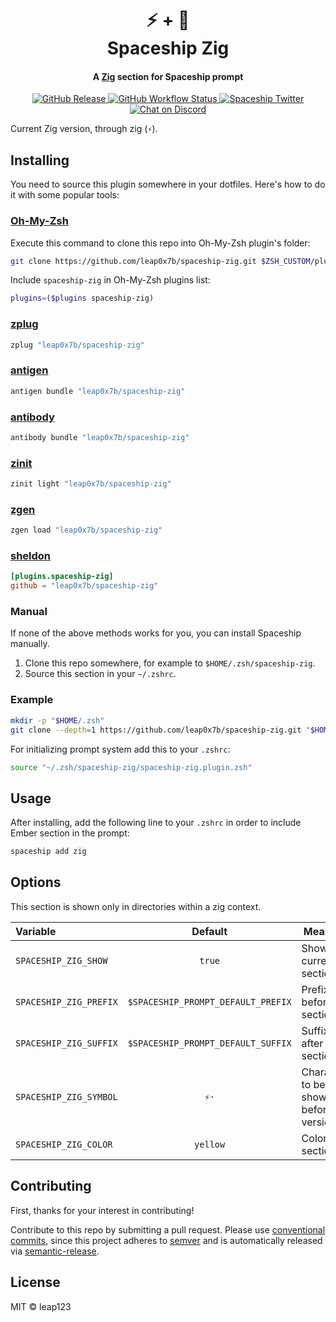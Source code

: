 <h1 align="center">
  ⚡ + 🚀
  <br>Spaceship Zig<br>
</h1>

<h4 align="center">
  A <a href="https://ziglang.org" target="_blank">Zig</a> section for Spaceship prompt
</h4>

<p align="center">
  <a href="https://github.com/leap0x7b/spaceship-zig/releases">
    <img src="https://img.shields.io/github/v/release/leap0x7b/spaceship-zig.svg?style=flat-square"
      alt="GitHub Release" />
  </a>

  <a href="https://github.com/leap0x7b/spaceship-zig/actions">
    <img src="https://img.shields.io/github/workflow/status/leap0x7b/spaceship-zig/ci?style=flat-square"
      alt="GitHub Workflow Status" />
  </a>

  <a href="https://twitter.com/SpaceshipPrompt">
    <img src="https://img.shields.io/badge/twitter-%40SpaceshipPrompt-00ACEE.svg?style=flat-square"
      alt="Spaceship Twitter" />
  </a>

  <a href="https://discord.gg/NTQWz8Dyt9">
    <img
      src="https://img.shields.io/discord/859409950999707668?label=discord&logoColor=white&style=flat-square"
      alt="Chat on Discord"
    />
  </a>
</p>

Current Zig version, through zig (`⚡`).

## Installing

You need to source this plugin somewhere in your dotfiles. Here's how to do it with some popular tools:

### [Oh-My-Zsh]

Execute this command to clone this repo into Oh-My-Zsh plugin's folder:

```zsh
git clone https://github.com/leap0x7b/spaceship-zig.git $ZSH_CUSTOM/plugins/spaceship-zig
```

Include `spaceship-zig` in Oh-My-Zsh plugins list:

```zsh
plugins=($plugins spaceship-zig)
```

### [zplug]

```zsh
zplug "leap0x7b/spaceship-zig"
```

### [antigen]

```zsh
antigen bundle "leap0x7b/spaceship-zig"
```

### [antibody]

```zsh
antibody bundle "leap0x7b/spaceship-zig"
```

### [zinit]

```zsh
zinit light "leap0x7b/spaceship-zig"
```

### [zgen]

```zsh
zgen load "leap0x7b/spaceship-zig"
```

### [sheldon]

```toml
[plugins.spaceship-zig]
github = "leap0x7b/spaceship-zig"
```

### Manual

If none of the above methods works for you, you can install Spaceship manually.

1. Clone this repo somewhere, for example to `$HOME/.zsh/spaceship-zig`.
2. Source this section in your `~/.zshrc`.

### Example

```zsh
mkdir -p "$HOME/.zsh"
git clone --depth=1 https://github.com/leap0x7b/spaceship-zig.git "$HOME/.zsh/spaceship-zig"
```

For initializing prompt system add this to your `.zshrc`:

```zsh title=".zshrc"
source "~/.zsh/spaceship-zig/spaceship-zig.plugin.zsh"
```

## Usage

After installing, add the following line to your `.zshrc` in order to include Ember section in the prompt:

```zsh
spaceship add zig
```

## Options

This section is shown only in directories within a zig context.

| Variable               |              Default               | Meaning                              |
| :--------------------- | :--------------------------------: | ------------------------------------ |
| `SPACESHIP_ZIG_SHOW`   |               `true`               | Show current section                 |
| `SPACESHIP_ZIG_PREFIX` | `$SPACESHIP_PROMPT_DEFAULT_PREFIX` | Prefix before section                |
| `SPACESHIP_ZIG_SUFFIX` | `$SPACESHIP_PROMPT_DEFAULT_SUFFIX` | Suffix after section                 |
| `SPACESHIP_ZIG_SYMBOL` |               `⚡·`                | Character to be shown before version |
| `SPACESHIP_ZIG_COLOR`  |             `yellow`               | Color of section                     |

## Contributing

First, thanks for your interest in contributing!

Contribute to this repo by submitting a pull request. Please use [conventional commits](https://www.conventionalcommits.org/), since this project adheres to [semver](https://semver.org/) and is automatically released via [semantic-release](https://github.com/semantic-release/semantic-release).

## License

MIT © leap123

<!-- References -->

[Oh-My-Zsh]: https://ohmyz.sh/
[zplug]: https://github.com/zplug/zplug
[antigen]: https://antigen.sharats.me/
[antibody]: https://getantibody.github.io/
[zinit]: https://github.com/zdharma/zinit
[zgen]: https://github.com/tarjoilija/zgen
[sheldon]: https://sheldon.cli.rs/
